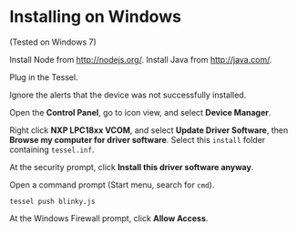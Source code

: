 Installing on Windows
=====================

(Tested on Windows 7)

Install Node from http://nodejs.org/. Install Java from http://java.com/.

Plug in the Tessel.

Ignore the alerts that the device was not successfully installed.

Open the **Control Panel**, go to icon view, and select **Device Manager**.

Right click **NXP LPC18xx VCOM**, and select **Update Driver Software**, then **Browse my computer for driver software**. Select this `install` folder containing `tessel.inf`.

At the security prompt, click **Install this driver software anyway**.

Open a command prompt (Start menu, search for `cmd`). 

	tessel push blinky.js

At the Windows Firewall prompt, click **Allow Access**.